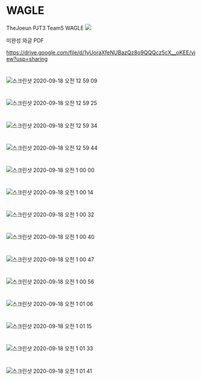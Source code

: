 # WAGLE
TheJoeun PJT3 Team5 WAGLE 
<img src="https://postfiles.pstatic.net/MjAyMDA3MDhfMTE4/MDAxNTk0MTkwNDc5MDA4.dzvMbveEKKJakrhsZ10U8cmJbtkQn2NDG3u9w0t49egg.hBo308ZeV4x2ygHdSL-N08ArIFTm2VZkCzTLWqW4L-Qg.JPEG.jhj9512z/%EC%99%80%EA%B8%80%EC%A1%B0.jpg?type=w773">

미완성 와글 PDF

https://drive.google.com/file/d/1yUoraXfeNUBazQz8o9QQQcz5cX__oKEE/view?usp=sharing

# 
![스크린샷 2020-09-18 오전 12 59 09](https://user-images.githubusercontent.com/46270163/93496716-899ec000-f94a-11ea-9860-2a005475d0f9.png)
# 
![스크린샷 2020-09-18 오전 12 59 25](https://user-images.githubusercontent.com/46270163/93496720-8acfed00-f94a-11ea-844a-936d047bb659.png)
# 
![스크린샷 2020-09-18 오전 12 59 34](https://user-images.githubusercontent.com/46270163/93496723-8c011a00-f94a-11ea-9fce-2dfda40a665e.png)
# 
![스크린샷 2020-09-18 오전 12 59 44](https://user-images.githubusercontent.com/46270163/93496725-8d324700-f94a-11ea-9a02-e14aeeca3567.png)
# 
![스크린샷 2020-09-18 오전 1 00 00](https://user-images.githubusercontent.com/46270163/93496728-8e637400-f94a-11ea-88f7-b9a965ef7fbd.png)
# 
![스크린샷 2020-09-18 오전 1 00 14](https://user-images.githubusercontent.com/46270163/93496735-902d3780-f94a-11ea-9ffa-5016dbd70153.png)
# 
![스크린샷 2020-09-18 오전 1 00 32](https://user-images.githubusercontent.com/46270163/93496736-915e6480-f94a-11ea-9962-a0e8cfd79182.png)
# 
![스크린샷 2020-09-18 오전 1 00 40](https://user-images.githubusercontent.com/46270163/93496741-928f9180-f94a-11ea-8eaf-6a3fee1cb7d6.png)
# 
![스크린샷 2020-09-18 오전 1 00 47](https://user-images.githubusercontent.com/46270163/93496745-93282800-f94a-11ea-8e45-3577f0c881b8.png)
# 
![스크린샷 2020-09-18 오전 1 00 56](https://user-images.githubusercontent.com/46270163/93496748-94595500-f94a-11ea-905e-402c0e005f67.png)
# 
![스크린샷 2020-09-18 오전 1 01 06](https://user-images.githubusercontent.com/46270163/93496751-94f1eb80-f94a-11ea-8b43-30c38206e3e4.png)
# 
![스크린샷 2020-09-18 오전 1 01 15](https://user-images.githubusercontent.com/46270163/93496757-96231880-f94a-11ea-9c8a-a7448bb3a9ac.png)
# 
![스크린샷 2020-09-18 오전 1 01 33](https://user-images.githubusercontent.com/46270163/93496760-97544580-f94a-11ea-8fbf-c53cab89d077.png)
# 
![스크린샷 2020-09-18 오전 1 01 41](https://user-images.githubusercontent.com/46270163/93496764-97ecdc00-f94a-11ea-9fa8-f7d46448e700.png)

